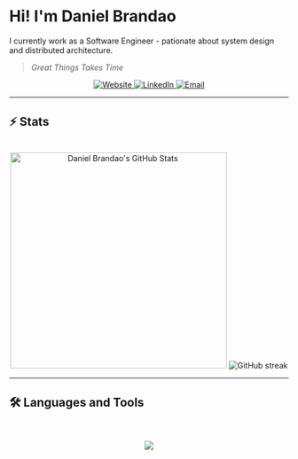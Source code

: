 # Hi! I'm Daniel Brandao

I currently work as a Software Engineer - pationate about system design and distributed architecture.

> *Great Things Takes Time*

<p align="center">
  <a href="https://dbrandao.com">
    <img src="https://img.shields.io/badge/Website-000000?style=for-the-badge&logo=githubpages&logoColor=white" alt="Website" />
  </a>
  <a href="https://www.linkedin.com/in/dsbrandao">
    <img src="https://img.shields.io/badge/LinkedIn-0A66C2?style=for-the-badge&logo=linkedin&logoColor=white" alt="LinkedIn" />
  </a>
  <a href="mailto:daniel@dbrandao.com">
    <img src="https://img.shields.io/badge/Email-D14836?style=for-the-badge&logo=gmail&logoColor=white" alt="Email" />
  </a>
</p>

---

## ⚡️ Stats

<br>

<div align=center>
  <img width=390 src="https://github-readme-stats.vercel.app/api?username=ds-brandao&show_icons=true&locale=en" alt="Daniel Brandao's GitHub Stats" />
  <img src="https://streak-stats.demolab.com?user=ds-brandao" alt="GitHub streak">
</div>

<hr>

## 🛠️ Languages and Tools
<p align="center">

<br>
<p align="center">
  <img src="https://skillicons.dev/icons?i=python,docker,ansible,azure,go,aws,gcp,postman,powershell" />
</p>
</p>
